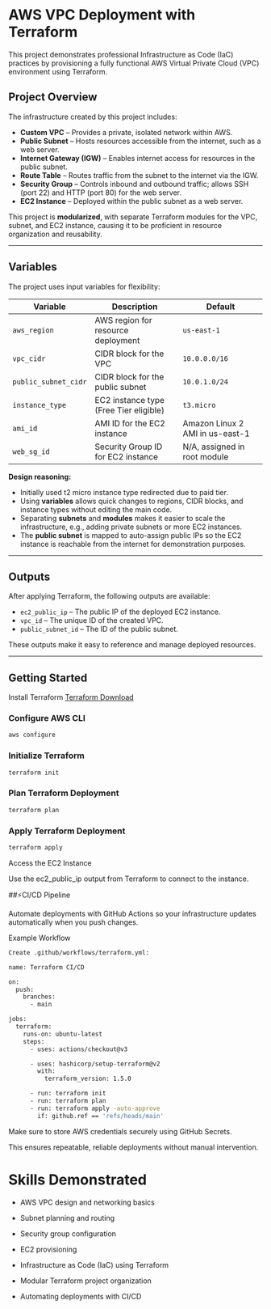 # AWS VPC Deployment with Terraform

This project demonstrates professional Infrastructure as Code (IaC) practices by provisioning a fully functional AWS Virtual Private Cloud (VPC) environment using Terraform.

## Project Overview

The infrastructure created by this project includes:

- **Custom VPC** – Provides a private, isolated network within AWS.
- **Public Subnet** – Hosts resources accessible from the internet, such as a web server.
- **Internet Gateway (IGW)** – Enables internet access for resources in the public subnet.
- **Route Table** – Routes traffic from the subnet to the internet via the IGW.
- **Security Group** – Controls inbound and outbound traffic; allows SSH (port 22) and HTTP (port 80) for the web server.
- **EC2 Instance** – Deployed within the public subnet as a web server.

This project is **modularized**, with separate Terraform modules for the VPC, subnet, and EC2 instance, causing it to be proficient in resource organization and reusability.

---

## Variables

The project uses input variables for flexibility:

| Variable | Description | Default |
|----------|-------------|---------|
| `aws_region` | AWS region for resource deployment | `us-east-1` |
| `vpc_cidr` | CIDR block for the VPC | `10.0.0.0/16` |
| `public_subnet_cidr` | CIDR block for the public subnet | `10.0.1.0/24` |
| `instance_type` | EC2 instance type (Free Tier eligible) | `t3.micro` |
| `ami_id` | AMI ID for the EC2 instance | Amazon Linux 2 AMI in us-east-1 |
| `web_sg_id` | Security Group ID for EC2 instance | N/A, assigned in root module |

**Design reasoning:**  

- Initially used t2 micro instance type redirected due to paid tier.
- Using **variables** allows quick changes to regions, CIDR blocks, and instance types without editing the main code.  
- Separating **subnets** and **modules** makes it easier to scale the infrastructure, e.g., adding private subnets or more EC2 instances.  
- The **public subnet** is mapped to auto-assign public IPs so the EC2 instance is reachable from the internet for demonstration purposes.

---

## Outputs

After applying Terraform, the following outputs are available:

- `ec2_public_ip` – The public IP of the deployed EC2 instance.  
- `vpc_id` – The unique ID of the created VPC.  
- `public_subnet_id` – The ID of the public subnet.

These outputs make it easy to reference and manage deployed resources.

---

## Getting Started

Install Terraform
[Terraform Download](https://developer.hashicorp.com/terraform/downloads)

### Configure AWS CLI
```bash
aws configure
```
### Initialize Terraform
```bash
terraform init
```
### Plan Terraform Deployment
```bash
terraform plan
```
### Apply Terraform Deployment
```bash
terraform apply
```
Access the EC2 Instance

Use the ec2_public_ip output from Terraform to connect to the instance.

##⚡CI/CD Pipeline 

Automate deployments with GitHub Actions so your infrastructure updates automatically when you push changes.

Example Workflow
```bash
Create .github/workflows/terraform.yml:

name: Terraform CI/CD

on:
  push:
    branches:
      - main

jobs:
  terraform:
    runs-on: ubuntu-latest
    steps:
      - uses: actions/checkout@v3

      - uses: hashicorp/setup-terraform@v2
        with:
          terraform_version: 1.5.0

      - run: terraform init
      - run: terraform plan
      - run: terraform apply -auto-approve
        if: github.ref == 'refs/heads/main'
```

Make sure to store AWS credentials securely using GitHub Secrets.

This ensures repeatable, reliable deployments without manual intervention.


# Skills Demonstrated

- AWS VPC design and networking basics

- Subnet planning and routing

- Security group configuration

- EC2 provisioning

- Infrastructure as Code (IaC) using Terraform

- Modular Terraform project organization

- Automating deployments with CI/CD



